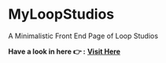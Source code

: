 # MyLoopStudios
A Minimalistic Front End Page of Loop Studios

**Have a look in here 👉 :** **[Visit Here](https://ampmanloopstudios.vercel.app)**


